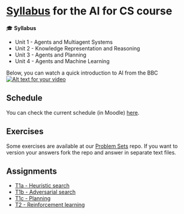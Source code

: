 # [Syllabus](http://en.wikipedia.org/wiki/Syllabus) for the AI for CS course
:mortar_board: **Syllabus**

* Unit 1 - Agents and Multiagent Systems
* Unit 2 - Knowledge Representation and Reasoning 
* Unit 3 - Agents and Planning
* Unit 4 - Agents and Machine Learning

Below, you can watch a quick introduction to AI from the BBC  
[![Alt text for your video](http://img.youtube.com/vi/fvtrRGmv7aU/0.jpg)](https://www.youtube.com/watch?v=fvtrRGmv7aU)

## Schedule

You can check the current schedule (in Moodle) [here](http://moodle.pucrs.br/mod/page/view.php?id=649090).

## Exercises

Some exercises are available at our [Problem Sets](http://pucrs-ai-cs.github.io/problem-sets/) repo.
If you want to version your answers fork the repo and answer in separate text files.

## Assignments

- [T1a - Heuristic search](https://github.com/pucrs-ai-cs/search)
- [T1b - Adversarial search](https://github.com/pucrs-ai-cs/adversarial-search)
- [T1c - Planning](https://github.com/pucrs-ai-cs/planning) 
- [T2 - Reinforcement learning](https://github.com/pucrs-ai-cs/reinforcement) 
